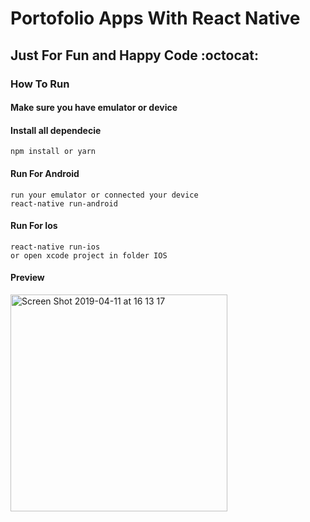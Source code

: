 # Portofolio Apps With React Native

## Just For Fun and Happy Code :octocat:

### How To Run

#### Make sure you have emulator or device

#### Install all dependecie

    npm install or yarn

#### Run For Android

    run your emulator or connected your device
    react-native run-android

#### Run For Ios

    react-native run-ios
    or open xcode project in folder IOS

#### Preview

<img width="347" alt="Screen Shot 2019-04-11 at 16 13 17" src="https://user-images.githubusercontent.com/13794116/55942594-4f21f580-5c77-11e9-83cd-cd72563c9fbb.png">
